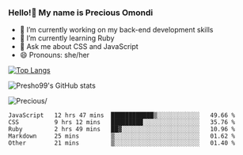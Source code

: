 ### Hello!👋 My name is Precious Omondi 

- 🔭 I’m currently working on my back-end development skills
- 🌱 I’m currently learning Ruby
- 💬 Ask me about CSS and JavaScript
- 😄 Pronouns: she/her



[![Top Langs](https://github-readme-stats.vercel.app/api/top-langs/?username=Presho99&langs_count=8&theme=dark)](https://github.com/Presho99/github-readme-stats)

![Presho99's GitHub stats](https://github-readme-stats.vercel.app/api?username=Presho99&show_icons=true&theme=dark)


<p align="left"> <img src=https://komarev.com/ghpvc/?username=Presho99&color=blueviolet alt=Precious/></p>






<!--START_SECTION:waka-->

```text
JavaScript   12 hrs 47 mins  ████████████▒░░░░░░░░░░░░   49.66 %
CSS          9 hrs 12 mins   █████████░░░░░░░░░░░░░░░░   35.76 %
Ruby         2 hrs 49 mins   ██▓░░░░░░░░░░░░░░░░░░░░░░   10.96 %
Markdown     25 mins         ▒░░░░░░░░░░░░░░░░░░░░░░░░   01.62 %
Other        21 mins         ▒░░░░░░░░░░░░░░░░░░░░░░░░   01.40 %
```

<!--END_SECTION:waka-->

